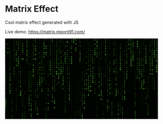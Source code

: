 # Matrix Effect

Cool matrix effect generated with JS

Live demo: https://matrix.mpont91.com/

![matrix effect](matrix.png)

